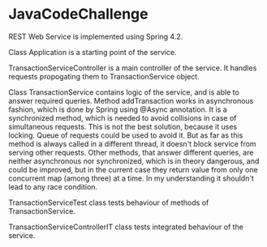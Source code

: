 # JavaCodeChallenge

REST Web Service is implemented using Spring 4.2.

Class Application is a starting point of the service.

TransactionServiceController is a main controller of the service. It handles requests propogating them to TransactionService object.

Class TransactionService contains logic of the service, and is able to answer required queries.
Method addTransaction works in asynchronous fashion, which is done by Spring using @Async annotation. It is a synchronized method, which is needed to avoid collisions in case of simultaneous requests. This is not the best solution, because it uses locking. Queue of requests could be used to avoid it. But as far as this method is always called in a different thread, it doesn't block service from serving other requests.
Other methods, that answer different queries, are neither asynchronous nor synchronized, which is in theory dangerous, and could be improved, but in the current case they return value from only one concurrent map (among three) at a time. In my understanding it shouldn't lead to any race condition.

TransactionServiceTest class tests behaviour of methods of TransactionService.

TransactionServiceControllerIT class tests integrated behaviour of the service.
